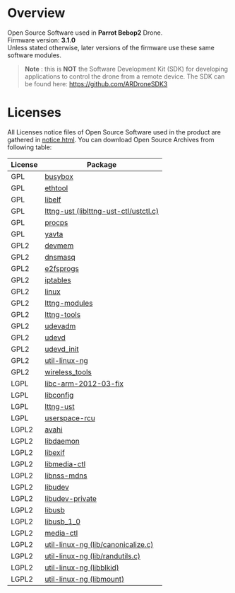 # Overview
Open Source Software used in **Parrot Bebop2** Drone.  
Firmware version: **3.1.0**  
Unless stated otherwise, later versions of the firmware use these same software modules.
>**Note** : this is **NOT** the Software Development Kit (SDK) for developing applications to control the drone from a remote device. The SDK can be found here: https://github.com/ARDroneSDK3

# Licenses
All Licenses notice files of Open Source Software used in the product are gathered in [notice.html](notices/police-notice.html). You can download Open Source Archives from following table:

|License|Package
|---|---
|GPL|[busybox](sources/busybox-unknown.tar.bz2)
|GPL|[ethtool](sources/ethtool-3.4.2.tar.bz2)
|GPL|[libelf](sources/libelf-0.152.tar.bz2)
|GPL|[lttng-ust (liblttng-ust-ctl/ustctl.c)](sources/lttng-ust-2.1.1.tar.bz2)
|GPL|[procps](sources/procps-3.2.8.tar.bz2)
|GPL|[yavta](sources/yavta-unknown.tar.bz2)
|GPL2|[devmem](sources/devmem-unknown.tar.bz2)
|GPL2|[dnsmasq](sources/dnsmasq-2.62.tar.bz2)
|GPL2|[e2fsprogs](sources/e2fsprogs-1.42.11.tar.bz2)
|GPL2|[iptables](sources/iptables-1.4.11.1.tar.bz2)
|GPL2|[linux](sources/linux-unknown.tar.bz2)
|GPL2|[lttng-modules](sources/lttng-modules-unknown.tar.bz2)
|GPL2|[lttng-tools](sources/lttng-tools-2.1.1.tar.bz2)
|GPL2|[udevadm](sources/udevadm-164.tar.bz2)
|GPL2|[udevd](sources/udevd-164.tar.bz2)
|GPL2|[udevd_init](sources/udevd_init-164.tar.bz2)
|GPL2|[util-linux-ng](sources/util-linux-ng-2.26.tar.bz2)
|GPL2|[wireless_tools](sources/wireless_tools-29.tar.bz2)
|LGPL|[libc-arm-2012-03-fix](sources/libc-arm-2012-03-fix-unknown.tar.bz2)
|LGPL|[libconfig](sources/libconfig-1.5.tar.bz2)
|LGPL|[lttng-ust](sources/lttng-ust-2.1.1.tar.bz2)
|LGPL|[userspace-rcu](sources/userspace-rcu-0.7.6.tar.bz2)
|LGPL2|[avahi](sources/avahi-0.6.29.tar.bz2)
|LGPL2|[libdaemon](sources/libdaemon-0.14.tar.bz2)
|LGPL2|[libexif](sources/libexif-0.6.21.tar.bz2)
|LGPL2|[libmedia-ctl](sources/libmedia-ctl-unknown.tar.bz2)
|LGPL2|[libnss-mdns](sources/libnss-mdns-0.10.tar.bz2)
|LGPL2|[libudev](sources/libudev-164.tar.bz2)
|LGPL2|[libudev-private](sources/libudev-private-164.tar.bz2)
|LGPL2|[libusb](sources/libusb-0.1.12.tar.bz2)
|LGPL2|[libusb_1_0](sources/libusb_1_0-1.0.19.tar.bz2)
|LGPL2|[media-ctl](sources/media-ctl-unknown.tar.bz2)
|LGPL2|[util-linux-ng (lib/canonicalize.c)](sources/util-linux-ng-2.26.tar.bz2)
|LGPL2|[util-linux-ng (lib/randutils.c)](sources/util-linux-ng-2.26.tar.bz2)
|LGPL2|[util-linux-ng (libblkid)](sources/util-linux-ng-2.26.tar.bz2)
|LGPL2|[util-linux-ng (libmount)](sources/util-linux-ng-2.26.tar.bz2)
